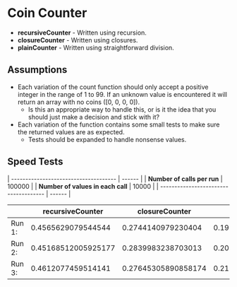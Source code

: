 # Coin Counter

* **recursiveCounter** - Written using recursion.
* **closureCounter** - Written using closures.
* **plainCounter** - Written using straightforward division.

## Assumptions

- Each variation of the count function should only accept a positive integer in
  the range of 1 to 99. If an unknown value is encountered it will return an
  array with no coins ([0, 0, 0, 0]).
    * Is this an appropriate way to handle this, or is it the idea that you
      should just make a decision and stick with it?
- Each variation of the function contains some small tests to make sure the
  returned values are as expected.
    * Tests should be expanded to handle nonsense values.

## Speed Tests

| ------------------------------------- | ------ |
|           **Number of calls per run** | 100000 |
|     **Number of values in each call** | 10000  |
| ------------------------------------- | ------ |


|        | recursiveCounter    | closureCounter      | plainCounter        |
| ------ | ------------------- | ------------------- | ------------------- |
| Run 1: | 0.4565629079544544  | 0.2744140979230404  | 0.19207193504095077 |
| Run 2: | 0.45168512005925177 | 0.2839983238703013  | 0.20247976997613906 |
| Run 3: | 0.4612077459514141  | 0.27645305890858174 | 0.21394654999613763 |

